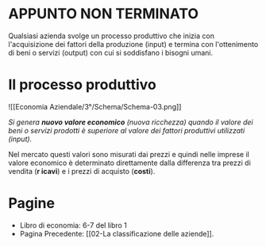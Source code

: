 # APPUNTO NON TERMINATO


Qualsiasi azienda svolge un processo produttivo che inizia con l'acquisizione dei fattori della produzione (input) e termina con l'ottenimento di beni o servizi (output) con cui si soddisfano i bisogni umani.
# Il processo produttivo

![[Economia Aziendale/3°/Schema/Schema-03.png]]

*Si genera **nuovo valore economico** (nuova ricchezza) quando il valore dei beni o servizi prodotti è superiore al valore dei fattori produttivi utilizzati (input).*

Nel mercato questi valori sono misurati dai prezzi e quindi nelle imprese il valore economico è determinato direttamente dalla differenza tra prezzi di vendita (**r
icavi**) e i prezzi di acquisto (**costi**).
# Pagine
- Libro di economia: 6-7 del libro 1
- Pagina Precedente: [[02-La classificazione delle aziende]].
